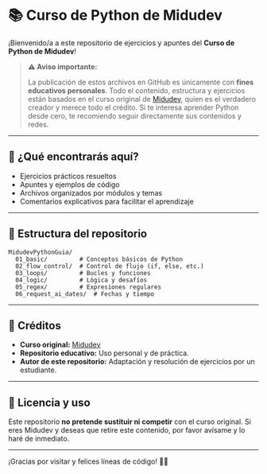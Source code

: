 # 📚 Curso de Python de Midudev

¡Bienvenido/a a este repositorio de ejercicios y apuntes del **Curso de Python de Midudev**!

> **⚠️ Aviso importante:**
> 
> La publicación de estos archivos en GitHub es únicamente con **fines educativos personales**. Todo el contenido, estructura y ejercicios están basados en el curso original de [Midudev](https://midu.dev/), quien es el verdadero creador y merece todo el crédito. Si te interesa aprender Python desde cero, te recomiendo seguir directamente sus contenidos y redes.

---

## 📝 ¿Qué encontrarás aquí?

- Ejercicios prácticos resueltos
- Apuntes y ejemplos de código
- Archivos organizados por módulos y temas
- Comentarios explicativos para facilitar el aprendizaje

---

## 📂 Estructura del repositorio

```
MidudevPythonGuia/
  01_basic/         # Conceptos básicos de Python
  02_flow_control/  # Control de flujo (if, else, etc.)
  03_loops/         # Bucles y funciones
  04_logic/         # Lógica y desafíos
  05_regex/         # Expresiones regulares
  06_request_ai_dates/  # Fechas y tiempo
```

---

## 🙌 Créditos

- **Curso original:** [Midudev](https://youtu.be/TkN2i-_4N4g?si=cZWum419bywMYvNo)
- **Repositorio educativo:** Uso personal y de práctica.
- **Autor de este repositorio:** Adaptación y resolución de ejercicios por un estudiante.

---

## 🚫 Licencia y uso

Este repositorio **no pretende sustituir ni competir** con el curso original. Si eres Midudev y deseas que retire este contenido, por favor avísame y lo haré de inmediato.

---

¡Gracias por visitar y felices líneas de código! 🐍✨
